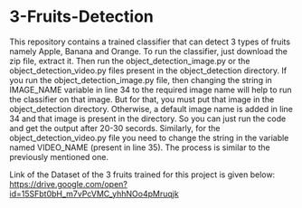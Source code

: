 # 3-Fruits-Detection

This repository contains a trained classifier that can detect 3 types of fruits namely Apple, Banana and Orange. To run the classifier, just download the zip file, extract it. Then run the object_detection_image.py or the object_detection_video.py files present in the object_detection directory.
If you run the object_detection_image.py file, then changing the string in IMAGE_NAME variable in  line 34 to the required image name will help to run the classifier on that image. But for that, you must put that image in the object_detection directory. Otherwise, a default image name is added in line 34 and that image is present in the directory. So you can just run the code and get the output after 20-30 secords.
Similarly, for the object_detection_video.py file you need to change the string in the variable named VIDEO_NAME (present in line 35). The process is similar to the previously mentioned one.

Link of the Dataset of the 3 fruits trained for this project is given below: 
https://drive.google.com/open?id=15SFbt0bH_m7vPcVMC_yhhNOo4pMruqjk
